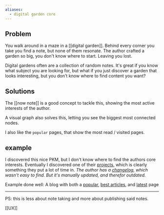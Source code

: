 ```yaml
---
aliases:
  - digital garden core
---
```

## Problem
You walk around in a maze in a [[digital garden]]. Behind every corner you take you find a note, but none of them resonate. The author crafted a garden so big, you don't know where to start. Leaving you lost.

Digital gardens often are a collection of random notes. It's great if you know what subject you are looking for, but what if you just discover a garden that looks interesting, but you don't know where to find content you want?

## Solutions
The [[now note]] is a good concept to tackle this, showing the most active interests of the author.

A visual graph also solves this, letting you see the biggest most connected nodes.

I also like the `popular` pages, that show the most read / visited pages. 
## example
I discovered this nice PKM, but I don't know where to find the authors core interests. Eventually I discovered one of their [projects](https://anthonyamar.fr/Projects/Books+and+Binders), which is clearly something they put a lot of time in. 
*The author has a [changelog](https://anthonyamar.fr/%CE%A9+Changelog/~+Changelog), which wasn't easy to find. But it's manually updated, and therefor outdated.*

Example done well: A blog with both a [popular](https://nesslabs.com/popular), [best articles](https://nesslabs.com/best), and [latest](https://nesslabs.com/articles) page 

---
PS: this is less about note taking and more about publishing said notes.

[[UX]]